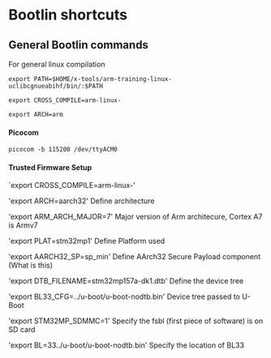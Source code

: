 # Bootlin shortcuts
## General Bootlin commands
For general linux compilation

`export PATH=$HOME/x-tools/arm-training-linux-uclibcgnueabihf/bin/:$PATH`

`export CROSS_COMPILE=arm-linux-`

`export ARCH=arm`


#### Picocom
`picocom -b 115200 /dev/ttyACM0`


#### Trusted Firmware Setup

`export CROSS_COMPILE=arm-linux-'

'export ARCH=aarch32'                           Define architecture

'export ARM_ARCH_MAJOR=7'                       Major version of Arm architecure, Cortex A7 is Armv7

'export PLAT=stm32mp1'                          Define Platform used

'export AARCH32_SP=sp_min'                      Define AArch32 Secure Payload component (What is this)

'export DTB_FILENAME=stm32mp157a-dk1.dtb'       Define the device tree

'export BL33_CFG=../u-boot/u-boot-nodtb.bin'    Device tree passed to U-Boot

'export STM32MP_SDMMC=1'                        Specify the fsbl (first piece of software) is on SD card

'export BL=33../u-boot/u-boot-nodtb.bin'        Specify the location of BL33
 
